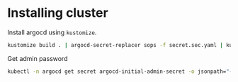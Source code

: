 # Installing cluster

Install argocd using `kustomize`.

```sh
kustomize build . | argocd-secret-replacer sops -f secret.sec.yaml | kubectl apply -f -
```

Get admin password

```sh
kubectl -n argocd get secret argocd-initial-admin-secret -o jsonpath="{.data.password}" | base64 -d; echo
```
